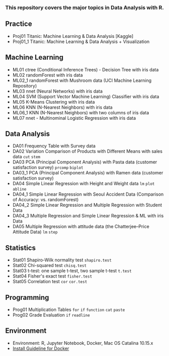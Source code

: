 ### This repository covers the major topics in Data Analysis with R.

## Practice
* Proj01 Titanic: Machine Learning & Data Analysis [Kaggle]  
* Proj01_1 Titanic: Machine Learning & Data Analysis + Visualization

## Machine Learning
* ML01 ctree (Conditional Inference Trees) - Decision Tree with iris data  
* ML02 randomForest with iris data  
* ML02_1 randomForest with Mushroom data (UCI Machine Learning Repository)  
* ML03 nnet (Neural Networks) with iris data
* ML04 SVM (Support Vector Machine Learning) Classifier with iris data
* ML05 K-Means Clustering with iris data  
* ML06 KNN (N-Nearest Neighbors) with iris data  
* ML06_1 KNN (N-Nearest Neighbors) with two columns of iris data  
* ML07 nnet - Multinominal Logistic Regression with iris data

## Data Analysis
* DA01 Frequency Table with Survey data  
* DA02 Variation Comparison of Products with Different Means with sales data  `cut` `stem`  
* DA03 PCA (Principal Component Analysis) with Pasta data (customer satisfaction survey) `prcomp` `biplot`
* DA03_1 PCA (Principal Component Analysis) with Ramen data (customer satisfaction survey)  
* DA04 Simple Linear Regression with Height and Weight data `lm` `plot` `abline`
* DA04_1 Simple Linear Regression with Seoul Accident Data (Comparison of Accuracy: vs. randomForest)  
* DA04_2 Simple Linear Regression and Multiple Regression with Student Data
* DA04_3 Multiple Regression and Simple Linear Regression & ML with iris Data 
* DA05 Multiple Regression with attitude data (the Chatterjee–Price Attitude Data) `lm` `step`

## Statistics
* Stat01 Shapiro-Wilk normality test `shapiro.test`
* Stat02 Chi-squared test `chisq.test`
* Stat03 t-test: one sample t-test, two sample t-test `t.test`  
* Stat04 Fisher's exact test `fisher.test`  
* Stat05 Correlation test `cor` `cor.test`  

## Programming
* Prog01 Multiplication Tables `for` `if`  `function` `cat` `paste`  
* Prog02 Grade Evaluation `if` `readline`  

## Environment
* Environment: R, Jupyter Notebook, Docker, Mac OS Catalina 10.15.x
* [Install Guideline for Docker](https://datascienceschool.net/view-notebook/03c5b5a96a614ee588a74f05c720e67c/)
